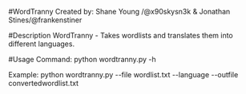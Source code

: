 #WordTranny
Created by: Shane Young /@x90skysn3k & Jonathan Stines/@frankenstiner

#Description
WordTranny - Takes wordlists and translates them into different languages. 

#Usage
Command: python wordtranny.py -h

Example: python wordtranny.py --file wordlist.txt --language --outfile convertedwordlist.txt


